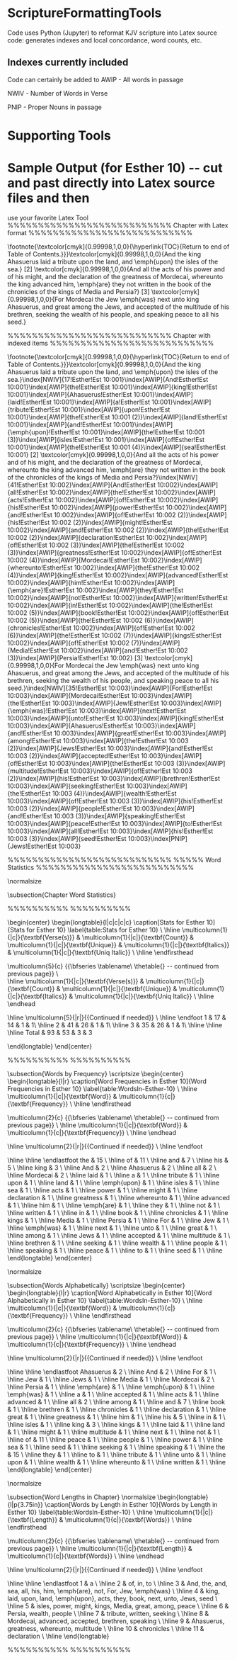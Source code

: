 # ScriptureFormattingTools
Code uses Python (Jupyter) to reformat KJV scripture into Latex source code: generates indexes and local concordance, word counts, etc.

## Indexes currently included
Code can certainly be added to 
AWIP - All words in passage

NWIV - Number of Words in Verse

PNIP - Proper Nouns in passage

# Supporting Tools

# Sample Output (for Esther 10) -- cut and past directly into Latex source files and then
use your favorite Latex Tool
%%%%%%%%%%%%%%%%%%%%%%%%%%%
Chapter with Latex format
%%%%%%%%%%%%%%%%%%%%%%%%%%%


\footnote{\textcolor[cmyk]{0.99998,1,0,0}{\hyperlink{TOC}{Return to end of Table of Contents.}}}\textcolor[cmyk]{0.99998,1,0,0}{And the king Ahasuerus laid a tribute upon the land, and \emph{upon} the isles of the sea.}
[2] \textcolor[cmyk]{0.99998,1,0,0}{And all the acts of his power and of his might, and the declaration of the greatness of Mordecai, whereunto the king advanced him, \emph{are} they not written in the book of the chronicles of the kings of Media and Persia?}
[3] \textcolor[cmyk]{0.99998,1,0,0}{For Mordecai the Jew \emph{was} next unto king Ahasuerus, and great among the Jews, and accepted of the multitude of his brethren, seeking the wealth of his people, and speaking peace to all his seed.}


%%%%%%%%%%%%%%%%%%%%%%%%%%%
Chapter with indexed items
%%%%%%%%%%%%%%%%%%%%%%%%%%%


\footnote{\textcolor[cmyk]{0.99998,1,0,0}{\hyperlink{TOC}{Return to end of Table of Contents.}}}\textcolor[cmyk]{0.99998,1,0,0}{And the king Ahasuerus laid a tribute upon the land, and \emph{upon} the isles of the sea.}\index[NWIV]{17!Esther!Est 10:001}\index[AWIP]{And!Esther!Est 10:001}\index[AWIP]{the!Esther!Est 10:001}\index[AWIP]{king!Esther!Est 10:001}\index[AWIP]{Ahasuerus!Esther!Est 10:001}\index[AWIP]{laid!Esther!Est 10:001}\index[AWIP]{a!Esther!Est 10:001}\index[AWIP]{tribute!Esther!Est 10:001}\index[AWIP]{upon!Esther!Est 10:001}\index[AWIP]{the!Esther!Est 10:001 (2)}\index[AWIP]{land!Esther!Est 10:001}\index[AWIP]{and!Esther!Est 10:001}\index[AWIP]{\emph{upon}!Esther!Est 10:001}\index[AWIP]{the!Esther!Est 10:001 (3)}\index[AWIP]{isles!Esther!Est 10:001}\index[AWIP]{of!Esther!Est 10:001}\index[AWIP]{the!Esther!Est 10:001 (4)}\index[AWIP]{sea!Esther!Est 10:001}
[2] \textcolor[cmyk]{0.99998,1,0,0}{And all the acts of his power and of his might, and the declaration of the greatness of Mordecai, whereunto the king advanced him, \emph{are} they not written in the book of the chronicles of the kings of Media and Persia?}\index[NWIV]{41!Esther!Est 10:002}\index[AWIP]{And!Esther!Est 10:002}\index[AWIP]{all!Esther!Est 10:002}\index[AWIP]{the!Esther!Est 10:002}\index[AWIP]{acts!Esther!Est 10:002}\index[AWIP]{of!Esther!Est 10:002}\index[AWIP]{his!Esther!Est 10:002}\index[AWIP]{power!Esther!Est 10:002}\index[AWIP]{and!Esther!Est 10:002}\index[AWIP]{of!Esther!Est 10:002 (2)}\index[AWIP]{his!Esther!Est 10:002 (2)}\index[AWIP]{might!Esther!Est 10:002}\index[AWIP]{and!Esther!Est 10:002 (2)}\index[AWIP]{the!Esther!Est 10:002 (2)}\index[AWIP]{declaration!Esther!Est 10:002}\index[AWIP]{of!Esther!Est 10:002 (3)}\index[AWIP]{the!Esther!Est 10:002 (3)}\index[AWIP]{greatness!Esther!Est 10:002}\index[AWIP]{of!Esther!Est 10:002 (4)}\index[AWIP]{Mordecai!Esther!Est 10:002}\index[AWIP]{whereunto!Esther!Est 10:002}\index[AWIP]{the!Esther!Est 10:002 (4)}\index[AWIP]{king!Esther!Est 10:002}\index[AWIP]{advanced!Esther!Est 10:002}\index[AWIP]{him!Esther!Est 10:002}\index[AWIP]{\emph{are}!Esther!Est 10:002}\index[AWIP]{they!Esther!Est 10:002}\index[AWIP]{not!Esther!Est 10:002}\index[AWIP]{written!Esther!Est 10:002}\index[AWIP]{in!Esther!Est 10:002}\index[AWIP]{the!Esther!Est 10:002 (5)}\index[AWIP]{book!Esther!Est 10:002}\index[AWIP]{of!Esther!Est 10:002 (5)}\index[AWIP]{the!Esther!Est 10:002 (6)}\index[AWIP]{chronicles!Esther!Est 10:002}\index[AWIP]{of!Esther!Est 10:002 (6)}\index[AWIP]{the!Esther!Est 10:002 (7)}\index[AWIP]{kings!Esther!Est 10:002}\index[AWIP]{of!Esther!Est 10:002 (7)}\index[AWIP]{Media!Esther!Est 10:002}\index[AWIP]{and!Esther!Est 10:002 (3)}\index[AWIP]{Persia!Esther!Est 10:002}
[3] \textcolor[cmyk]{0.99998,1,0,0}{For Mordecai the Jew \emph{was} next unto king Ahasuerus, and great among the Jews, and accepted of the multitude of his brethren, seeking the wealth of his people, and speaking peace to all his seed.}\index[NWIV]{35!Esther!Est 10:003}\index[AWIP]{For!Esther!Est 10:003}\index[AWIP]{Mordecai!Esther!Est 10:003}\index[AWIP]{the!Esther!Est 10:003}\index[AWIP]{Jew!Esther!Est 10:003}\index[AWIP]{\emph{was}!Esther!Est 10:003}\index[AWIP]{next!Esther!Est 10:003}\index[AWIP]{unto!Esther!Est 10:003}\index[AWIP]{king!Esther!Est 10:003}\index[AWIP]{Ahasuerus!Esther!Est 10:003}\index[AWIP]{and!Esther!Est 10:003}\index[AWIP]{great!Esther!Est 10:003}\index[AWIP]{among!Esther!Est 10:003}\index[AWIP]{the!Esther!Est 10:003 (2)}\index[AWIP]{Jews!Esther!Est 10:003}\index[AWIP]{and!Esther!Est 10:003 (2)}\index[AWIP]{accepted!Esther!Est 10:003}\index[AWIP]{of!Esther!Est 10:003}\index[AWIP]{the!Esther!Est 10:003 (3)}\index[AWIP]{multitude!Esther!Est 10:003}\index[AWIP]{of!Esther!Est 10:003 (2)}\index[AWIP]{his!Esther!Est 10:003}\index[AWIP]{brethren!Esther!Est 10:003}\index[AWIP]{seeking!Esther!Est 10:003}\index[AWIP]{the!Esther!Est 10:003 (4)}\index[AWIP]{wealth!Esther!Est 10:003}\index[AWIP]{of!Esther!Est 10:003 (3)}\index[AWIP]{his!Esther!Est 10:003 (2)}\index[AWIP]{people!Esther!Est 10:003}\index[AWIP]{and!Esther!Est 10:003 (3)}\index[AWIP]{speaking!Esther!Est 10:003}\index[AWIP]{peace!Esther!Est 10:003}\index[AWIP]{to!Esther!Est 10:003}\index[AWIP]{all!Esther!Est 10:003}\index[AWIP]{his!Esther!Est 10:003 (3)}\index[AWIP]{seed!Esther!Est 10:003}\index[PNIP]{Jews!Esther!Est 10:003}


%%%%%%%%%%%%%%%%%%%%%%%%%%%
%%%%% Word Statistics
%%%%%%%%%%%%%%%%%%%%%%%%%%


\normalsize



\subsection{Chapter Word Statistics}


%%%%%%%%%%
%%%%%%%%%%
 
\begin{center}
\begin{longtable}{l|c|c|c|c}
\caption[Stats for Esther 10]{Stats for Esther 10} \label{table:Stats for Esther 10} \\ 
\hline \multicolumn{1}{|c|}{\textbf{Verse(s)}} & \multicolumn{1}{|c|}{\textbf{Count}} & \multicolumn{1}{|c|}{\textbf{Unique}} & \multicolumn{1}{|c|}{\textbf{Italics}} & \multicolumn{1}{|c|}{\textbf{Uniq Italic}}  \\ \hline 
\endfirsthead
 
\multicolumn{5}{c}
{{\bfseries \tablename\ \thetable{} -- continued from previous page}} \\  
\hline \multicolumn{1}{|c|}{\textbf{Verse(s)}} & \multicolumn{1}{|c|}{\textbf{Count}} & \multicolumn{1}{|c|}{\textbf{Unique}} & \multicolumn{1}{|c|}{\textbf{Italics}} & \multicolumn{1}{|c|}{\textbf{Uniq Italic}}  \\ \hline 
\endhead
 
\hline \multicolumn{5}{|r|}{{Continued if needed}} \\ \hline
\endfoot 
1 & 17 & 14 & 1 & 1\\ \hline
2 & 41 & 26 & 1 & 1\\ \hline
3 & 35 & 26 & 1 & 1\\ \hline
\hline \hline
Total & 93 & 53 & 3 & 3



\end{longtable}
\end{center}

%%%%%%%%%%
%%%%%%%%%%
 
\subsection{Words by Frequency}
\scriptsize
\begin{center}
\begin{longtable}{l|r}
\caption[Word Frequencies in Esther 10]{Word Frequencies in Esther 10} \label{table:WordsIn-Esther-10} \\ 
\hline \multicolumn{1}{|c|}{\textbf{Word}} & \multicolumn{1}{c|}{\textbf{Frequency}} \\ \hline 
\endfirsthead
 
\multicolumn{2}{c}
{{\bfseries \tablename\ \thetable{} -- continued from previous page}} \\ 
\hline \multicolumn{1}{|c|}{\textbf{Word}} & \multicolumn{1}{c|}{\textbf{Frequency}} \\ \hline 
\endhead
 
\hline \multicolumn{2}{|r|}{{Continued if needed}} \\ \hline
\endfoot
 
\hline \hline
\endlastfoot
the & 15 \\ \hline
of & 11 \\ \hline
and & 7 \\ \hline
his & 5 \\ \hline
king & 3 \\ \hline
And & 2 \\ \hline
Ahasuerus & 2 \\ \hline
all & 2 \\ \hline
Mordecai & 2 \\ \hline
laid & 1 \\ \hline
a & 1 \\ \hline
tribute & 1 \\ \hline
upon & 1 \\ \hline
land & 1 \\ \hline
\emph{upon} & 1 \\ \hline
isles & 1 \\ \hline
sea & 1 \\ \hline
acts & 1 \\ \hline
power & 1 \\ \hline
might & 1 \\ \hline
declaration & 1 \\ \hline
greatness & 1 \\ \hline
whereunto & 1 \\ \hline
advanced & 1 \\ \hline
him & 1 \\ \hline
\emph{are} & 1 \\ \hline
they & 1 \\ \hline
not & 1 \\ \hline
written & 1 \\ \hline
in & 1 \\ \hline
book & 1 \\ \hline
chronicles & 1 \\ \hline
kings & 1 \\ \hline
Media & 1 \\ \hline
Persia & 1 \\ \hline
For & 1 \\ \hline
Jew & 1 \\ \hline
\emph{was} & 1 \\ \hline
next & 1 \\ \hline
unto & 1 \\ \hline
great & 1 \\ \hline
among & 1 \\ \hline
Jews & 1 \\ \hline
accepted & 1 \\ \hline
multitude & 1 \\ \hline
brethren & 1 \\ \hline
seeking & 1 \\ \hline
wealth & 1 \\ \hline
people & 1 \\ \hline
speaking & 1 \\ \hline
peace & 1 \\ \hline
to & 1 \\ \hline
seed & 1 \\ \hline
\end{longtable}
\end{center}



\normalsize



\subsection{Words Alphabetically}
\scriptsize
\begin{center}
\begin{longtable}{l|r}
\caption[Word Alphabetically in Esther 10]{Word Alphabetically in Esther 10} \label{table:WordsIn-Esther-10} \\ 
\hline \multicolumn{1}{|c|}{\textbf{Word}} & \multicolumn{1}{c|}{\textbf{Frequency}} \\ \hline 
\endfirsthead
 
\multicolumn{2}{c}
{{\bfseries \tablename\ \thetable{} -- continued from previous page}} \\ 
\hline \multicolumn{1}{|c|}{\textbf{Word}} & \multicolumn{1}{c|}{\textbf{Frequency}} \\ \hline 
\endhead
 
\hline \multicolumn{2}{|r|}{{Continued if needed}} \\ \hline
\endfoot
 
\hline \hline
\endlastfoot
Ahasuerus & 2 \\ \hline
And & 2 \\ \hline
For & 1 \\ \hline
Jew & 1 \\ \hline
Jews & 1 \\ \hline
Media & 1 \\ \hline
Mordecai & 2 \\ \hline
Persia & 1 \\ \hline
\emph{are} & 1 \\ \hline
\emph{upon} & 1 \\ \hline
\emph{was} & 1 \\ \hline
a & 1 \\ \hline
accepted & 1 \\ \hline
acts & 1 \\ \hline
advanced & 1 \\ \hline
all & 2 \\ \hline
among & 1 \\ \hline
and & 7 \\ \hline
book & 1 \\ \hline
brethren & 1 \\ \hline
chronicles & 1 \\ \hline
declaration & 1 \\ \hline
great & 1 \\ \hline
greatness & 1 \\ \hline
him & 1 \\ \hline
his & 5 \\ \hline
in & 1 \\ \hline
isles & 1 \\ \hline
king & 3 \\ \hline
kings & 1 \\ \hline
laid & 1 \\ \hline
land & 1 \\ \hline
might & 1 \\ \hline
multitude & 1 \\ \hline
next & 1 \\ \hline
not & 1 \\ \hline
of & 11 \\ \hline
peace & 1 \\ \hline
people & 1 \\ \hline
power & 1 \\ \hline
sea & 1 \\ \hline
seed & 1 \\ \hline
seeking & 1 \\ \hline
speaking & 1 \\ \hline
the & 15 \\ \hline
they & 1 \\ \hline
to & 1 \\ \hline
tribute & 1 \\ \hline
unto & 1 \\ \hline
upon & 1 \\ \hline
wealth & 1 \\ \hline
whereunto & 1 \\ \hline
written & 1 \\ \hline
\end{longtable}
\end{center}



\normalsize



\subsection{Word Lengths in Chapter}
\normalsize
\begin{longtable}{l|p{3.75in}}
\caption[Words by Length in Esther 10]{Words by Length in Esther 10} \label{table:WordsIn-Esther-10} \\ 
\hline \multicolumn{1}{|c|}{\textbf{Length}} & \multicolumn{1}{c|}{\textbf{Words}} \\ \hline 
\endfirsthead
 
\multicolumn{2}{c}
{{\bfseries \tablename\ \thetable{} -- continued from previous page}} \\ 
\hline \multicolumn{1}{|c|}{\textbf{Length}} & \multicolumn{1}{c|}{\textbf{Words}} \\ \hline 
\endhead
 
\hline \multicolumn{2}{|r|}{{Continued if needed}} \\ \hline
\endfoot
 
\hline \hline
\endlastfoot
1 & a \\ \hline
2 & of, in, to \\ \hline
3 & And, the, and, sea, all, his, him, \emph{are}, not, For, Jew, \emph{was} \\ \hline
4 & king, laid, upon, land, \emph{upon}, acts, they, book, next, unto, Jews, seed \\ \hline
5 & isles, power, might, kings, Media, great, among, peace \\ \hline
6 & Persia, wealth, people \\ \hline
7 & tribute, written, seeking \\ \hline
8 & Mordecai, advanced, accepted, brethren, speaking \\ \hline
9 & Ahasuerus, greatness, whereunto, multitude \\ \hline
10 & chronicles \\ \hline
11 & declaration \\ \hline
\end{longtable}






%%%%%%%%%%
%%%%%%%%%%
